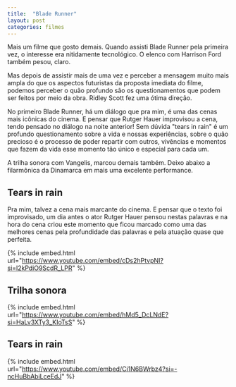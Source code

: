 ```yaml
---
title:  "Blade Runner"
layout: post
categories: filmes 
---
```


Mais um filme que gosto demais. Quando assisti Blade Runner pela primeira vez, o interesse era nitidamente tecnológico. O elenco com Harrison Ford também pesou, claro.   


Mas depois de assistir mais de uma vez e perceber a mensagem muito mais ampla do que os aspectos futuristas da proposta imediata do filme, podemos perceber o quão profundo são os questionamentos que podem ser feitos por meio da obra. Ridley Scott fez uma ótima direção.

No primeiro Blade Runner, há um diálogo que pra mim, é uma das cenas mais icônicas do cinema. E pensar que Rutger Hauer improvisou a cena, tendo pensado no diálogo na noite anterior! Sem dúvida "tears in rain" é um profundo questionamento sobre a vida e nossas experiências, sobre o quão precioso é o processo de poder repartir com outros, vivências e momentos que fazem da vida esse momento tão único e especial para cada um. 

A trilha sonora com Vangelis, marcou demais também. Deixo abaixo a filarmônica da Dinamarca em mais uma excelente performance. 

## Tears in rain

Pra mim, talvez a cena mais marcante do cinema. E pensar que o texto foi improvisado, um dia antes o ator Rutger Hauer pensou nestas palavras e na hora do cena criou este momento que ficou marcado como uma das melhores cenas pela profundidade das palavras e pela atuação quase que perfeita. 

{% include embed.html url="https://www.youtube.com/embed/cDs2hPtvpNI?si=l2kPdiO9ScdR_LPR" %}

## Trilha sonora

{% include embed.html url="https://www.youtube.com/embed/hMd5_DcLNdE?si=HaLv3XTy3_KIoTsS" %}

## Tears in rain

{% include embed.html url="https://www.youtube.com/embed/Ci1N6BWrbz4?si=-ncHuBbAbiLceEdJ" %}

